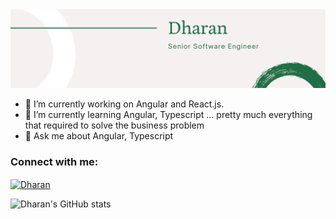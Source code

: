 
  <img src="./Banner.png" alt="Dharan">



- 🔭 I’m currently working on Angular and React.js.
- 🌱 I’m currently learning Angular, Typescript ... pretty much everything that required to solve the business problem 
- 💬 Ask me about Angular, Typescript

<h3 align="left">Connect with me:</h3>
<p align="left">
<a href="https://www.linkedin.com/in/dharan-g/" target="blank"><img align="center" src="https://img.shields.io/badge/LinkedIn-0077B5?style=for-the-badge&logo=linkedin&logoColor=white" alt="Dharan"  /></a>
  
</p>

![Dharan's GitHub stats](https://github-readme-stats.vercel.app/api?username=dhrn&show_icons=true&include_all_commits=true&theme=dark)

